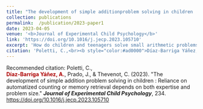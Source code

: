 ```yaml
---
title: "The development of simple additionproblem solving in children : Reliance on automatized counting or memory retrieval depends on both expertise and problemsize"
collection: publications
permalink:  /publication/2023-paper1
date: 2023-04-05
venue: '<b>Journal of Experimental Child Psychology</b>'
link: 'https://doi.org/10.1016/j.jecp.2023.105710'
excerpt: 'How do children and teenagers solve small arithmetic problems? Our results support the idea that children use a counting procedure that becomes automatized (as revealed by the priming effect) around 13 years of age'
citation: 'Poletti, C.,<br><b style="color:#ad0000">Díaz-Barriga Yáñez, A.</b>, Prado, J., & Thevenot, C. (2023). &quot;The development of simple addition problem solving in children : Reliance on automatized counting or memory retrieval depends on both expertise and problem size.&quot; <b><i>Journal of Experimental Child Psychology</i></b>, 234. https://doi.org/10.1016/j.jecp.2023.105710'
---
```

Recommended citation: Poletti, C.,<br><b style="color:#ad0000">Díaz-Barriga Yáñez, A.</b>, Prado, J., & Thevenot, C. (2023). &quot;The development of simple addition problem solving in children : Reliance on automatized counting or memory retrieval depends on both expertise and problem size.&quot; <b><i>Journal of Experimental Child Psychology</i></b>, 234. https://doi.org/10.1016/j.jecp.2023.105710
